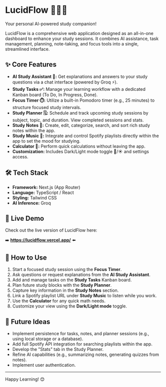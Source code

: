 # LucidFlow 🧠✨🌊

Your personal AI-powered study companion!

LucidFlow is a comprehensive web application designed as an all-in-one dashboard to enhance your study sessions. It combines AI assistance, task management, planning, note-taking, and focus tools into a single, streamlined interface.

## ✨ Core Features

*   **AI Study Assistant 🤖:** Get explanations and answers to your study questions via a chat interface (powered by Groq ⚡).
*   **Study Tasks ✅:** Manage your learning workflow with a dedicated Kanban board (To Do, In Progress, Done).
*   **Focus Timer ⏱️:** Utilize a built-in Pomodoro timer (e.g., 25 minutes) to structure focused study intervals.
*   **Study Planner 🗓️:** Schedule and track upcoming study sessions by subject, topic, and duration. View completed sessions and stats.
*   **Study Notes 📝:** Create, edit, categorize, search, and sort rich study notes within the app.
*   **Study Music 🎵:** Integrate and control Spotify playlists directly within the app to set the mood for studying.
*   **Calculator 🧮:** Perform quick calculations without leaving the app.
*   **Customization:** Includes Dark/Light mode toggle 🌙/☀️ and settings access.

## 🛠️ Tech Stack

*   **Framework:** Next.js (App Router)
*   **Language:** TypeScript / React
*   **Styling:** Tailwind CSS
*   **AI Inference:** Groq

## 🚀 Live Demo

Check out the live version of LucidFlow here:

➡️ **https://lucidflow.vercel.app/** ⬅️

## 🤔 How to Use

1.  Start a focused study session using the **Focus Timer**.
2.  Ask questions or request explanations from the **AI Study Assistant**.
3.  Add and manage tasks on the **Study Tasks** Kanban board.
4.  Plan future study blocks with the **Study Planner**.
5.  Capture key information in the **Study Notes** section.
6.  Link a Spotify playlist URL under **Study Music** to listen while you work.
7.  Use the **Calculator** for any quick math needs.
8.  Customize your view using the **Dark/Light mode** toggle.

## 🌱 Future Ideas

*   Implement persistence for tasks, notes, and planner sessions (e.g., using local storage or a database).
*   Add full Spotify API integration for searching playlists within the app.
*   Develop the "Stats" tab in the Study Planner.
*   Refine AI capabilities (e.g., summarizing notes, generating quizzes from notes).
*   Implement user authentication.

---

Happy Learning! 😊
